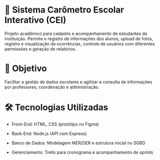 
# 📌 Sistema Carômetro Escolar Interativo (CEI)

Projeto acadêmico para cadastro e acompanhamento de estudantes da instituição.
Permite o registro de informações dos alunos, upload de fotos, registro e visualização de ocorrências, controle de usuários com diferentes permissões e geração de relatórios.

# 🎯 Objetivo

Facilitar a gestão de dados escolares e agilizar a consulta de informações por professores, coordenação e administração.

# 🛠️ Tecnologias Utilizadas

- Front-End: HTML, CSS (protótipo no Figma)

- Back-End: Node.js (API com Express)

- Banco de Dados: Modelagem MER/DER e estrutura inicial no SGBD

- Gerenciamento: Trello para cronograma e acompanhamento de sprints
